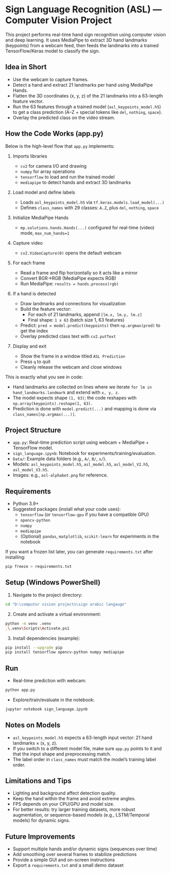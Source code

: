 # Sign Language Recognition (ASL) — Computer Vision Project

This project performs real-time hand sign recognition using computer vision and deep learning. It uses MediaPipe to extract 3D hand landmarks (keypoints) from a webcam feed, then feeds the landmarks into a trained TensorFlow/Keras model to classify the sign.

## Idea in Short
- Use the webcam to capture frames.
- Detect a hand and extract 21 landmarks per hand using MediaPipe Hands.
- Flatten the 3D coordinates (x, y, z) of the 21 landmarks into a 63-length feature vector.
- Run the 63 features through a trained model (`asl_keypoints_model.h5`) to get a class prediction (A–Z + special tokens like `del`, `nothing`, `space`).
- Overlay the predicted class on the video stream.

## How the Code Works (app.py)
Below is the high-level flow that `app.py` implements:

1. Imports libraries
   - `cv2` for camera I/O and drawing
   - `numpy` for array operations
   - `tensorflow` to load and run the trained model
   - `mediapipe` to detect hands and extract 3D landmarks

2. Load model and define labels
   - Loads `asl_keypoints_model.h5` via `tf.keras.models.load_model(...)`
   - Defines `class_names` with 29 classes: `A`..`Z`, plus `del`, `nothing`, `space`

3. Initialize MediaPipe Hands
   - `mp.solutions.hands.Hands(...)` configured for real-time (video) mode, `max_num_hands=1`

4. Capture video
   - `cv2.VideoCapture(0)` opens the default webcam

5. For each frame
   - Read a frame and flip horizontally so it acts like a mirror
   - Convert BGR→RGB (MediaPipe expects RGB)
   - Run MediaPipe: `results = hands.process(rgb)`

6. If a hand is detected
   - Draw landmarks and connections for visualization
   - Build the feature vector:
     - For each of 21 landmarks, append `[lm.x, lm.y, lm.z]`
     - Final shape: `1 x 63` (batch size 1, 63 features)
   - Predict: `pred = model.predict(keypoints)` then `np.argmax(pred)` to get the index
   - Overlay predicted class text with `cv2.putText`

7. Display and exit
   - Show the frame in a window titled `ASL Prediction`
   - Press `q` to quit
   - Cleanly release the webcam and close windows

This is exactly what you see in code:
- Hand landmarks are collected on lines where we iterate `for lm in hand_landmarks.landmark` and extend with `x, y, z`.
- The model expects shape `(1, 63)`; the code reshapes with `np.array(keypoints).reshape(1, 63)`.
- Prediction is done with `model.predict(...)` and mapping is done via `class_names[np.argmax(...)]`.

## Project Structure
- `app.py`: Real-time prediction script using webcam + MediaPipe + TensorFlow model.
- `sign_language.ipynb`: Notebook for experiments/training/evaluation.
- `Data/`: Example data folders (e.g., `A/`, `B/`, `s/`).
- Models: `asl_keypoints_model.h5`, `asl_model.h5`, `asl_model_V2.h5`, `asl_model_V3.h5`.
- Images: e.g., `asl-alphabet.png` for reference.

## Requirements
- Python 3.9+
- Suggested packages (install what your code uses):
  - `tensorflow` (or `tensorflow-gpu` if you have a compatible GPU)
  - `opencv-python`
  - `numpy`
  - `mediapipe`
  - (Optional) `pandas`, `matplotlib`, `scikit-learn` for experiments in the notebook

If you want a frozen list later, you can generate `requirements.txt` after installing:
```bash
pip freeze > requirements.txt
```

## Setup (Windows PowerShell)
1) Navigate to the project directory:
```bash
cd "D:\computor vision projects\sign arabic langauge"
```
2) Create and activate a virtual environment:
```bash
python -m venv .venv
.\.venv\Scripts\Activate.ps1
```
3) Install dependencies (example):
```bash
pip install --upgrade pip
pip install tensorflow opencv-python numpy mediapipe
```

## Run
- Real-time prediction with webcam:
```bash
python app.py
```
- Explore/train/evaluate in the notebook:
```bash
jupyter notebook sign_language.ipynb
```

## Notes on Models
- `asl_keypoints_model.h5` expects a 63-length input vector: 21 hand landmarks × (x, y, z).
- If you switch to a different model file, make sure `app.py` points to it and that the input shape and preprocessing match.
- The label order in `class_names` must match the model’s training label order.

## Limitations and Tips
- Lighting and background affect detection quality.
- Keep the hand within the frame and avoid extreme angles.
- FPS depends on your CPU/GPU and model size.
- For better results: try larger training datasets, more robust augmentation, or sequence-based models (e.g., LSTM/Temporal models) for dynamic signs.

## Future Improvements
- Support multiple hands and/or dynamic signs (sequences over time)
- Add smoothing over several frames to stabilize predictions
- Provide a simple GUI and on-screen instructions
- Export a `requirements.txt` and a small demo dataset
